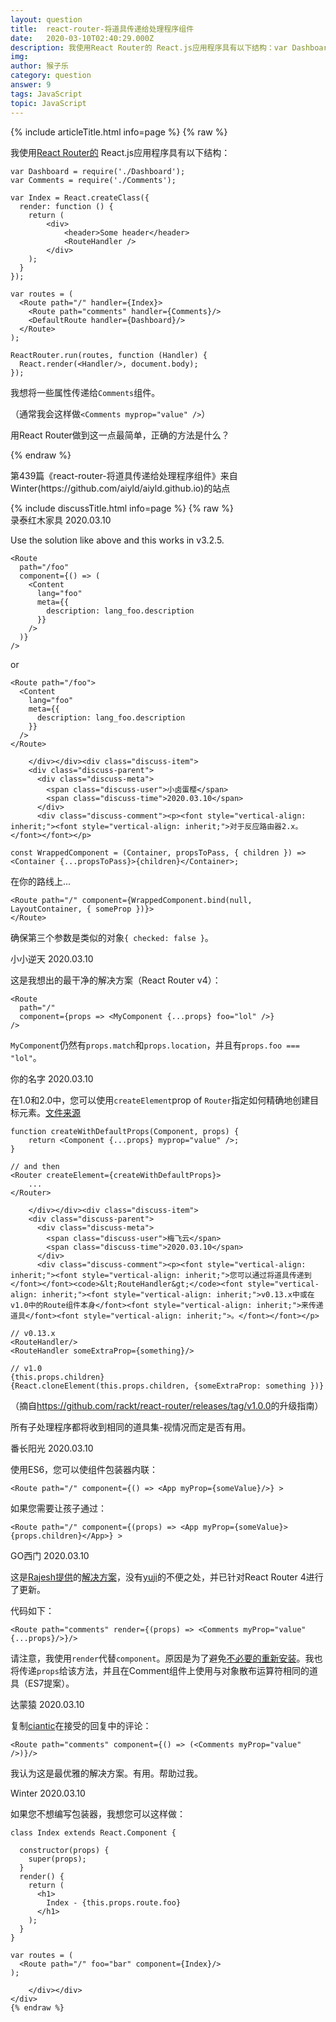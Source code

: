```yaml
---
layout: question
title:  react-router-将道具传递给处理程序组件
date:   2020-03-10T02:40:29.000Z
description: 我使用React Router的 React.js应用程序具有以下结构：var Dashboard = require('./Dashboard');...
img: 
author: 猴子乐
category: question
answer: 9
tags: JavaScript
topic: JavaScript
---
```

<div class="article-root">
  <div class="article">
    {% include articleTitle.html info=page %}
    {% raw %}
    <div class="article-content"><p><font style="vertical-align: inherit;"><font style="vertical-align: inherit;">我使用</font></font><a href="https://github.com/ReactTraining/react-router" rel="noreferrer"><font style="vertical-align: inherit;"><font style="vertical-align: inherit;">React Router的</font></font></a><font style="vertical-align: inherit;"><font style="vertical-align: inherit;"> React.js应用程序具有以下结构</font><font style="vertical-align: inherit;">：</font></font></p>

<pre><code>var Dashboard = require('./Dashboard');<font></font>
var Comments = require('./Comments');<font></font>
<font></font>
var Index = React.createClass({<font></font>
  render: function () {<font></font>
    return (<font></font>
        &lt;div&gt;<font></font>
            &lt;header&gt;Some header&lt;/header&gt;<font></font>
            &lt;RouteHandler /&gt;<font></font>
        &lt;/div&gt;<font></font>
    );<font></font>
  }<font></font>
});<font></font>
<font></font>
var routes = (<font></font>
  &lt;Route path="/" handler={Index}&gt;<font></font>
    &lt;Route path="comments" handler={Comments}/&gt;<font></font>
    &lt;DefaultRoute handler={Dashboard}/&gt;<font></font>
  &lt;/Route&gt;<font></font>
);<font></font>
<font></font>
ReactRouter.run(routes, function (Handler) {<font></font>
  React.render(&lt;Handler/&gt;, document.body);<font></font>
});<font></font>
</code></pre>

<p><font style="vertical-align: inherit;"><font style="vertical-align: inherit;">我想将一些属性传递给</font></font><code>Comments</code><font style="vertical-align: inherit;"><font style="vertical-align: inherit;">组件。</font></font></p>

<p><font style="vertical-align: inherit;"><font style="vertical-align: inherit;">（通常我会这样做</font></font><code>&lt;Comments myprop="value" /&gt;</code><font style="vertical-align: inherit;"><font style="vertical-align: inherit;">）</font></font></p>

<p><font style="vertical-align: inherit;"><font style="vertical-align: inherit;">用React Router做到这一点最简单，正确的方法是什么？</font></font></p></div>
    {% endraw %}
  </div>
  <p class="winter_mark">第439篇《react-router-将道具传递给处理程序组件》来自Winter(https://github.com/aiyld/aiyld.github.io)的站点</p>
  <div class="discuss-wrapper">
    {% include discussTitle.html info=page %}
    {% raw %}
    <div class="discuss-list">
    <div class="discuss-item">
        <div class="discuss-parent">
          <div class="discuss-meta">
            <span class="discuss-user">录泰红木家具</span>
            <span class="discuss-time">2020.03.10</span>
          </div>
          <div class="discuss-comment"><p>Use the solution like above and this works in v3.2.5.</p>

<pre class="lang-js prettyprint-override"><code>&lt;Route<font></font>
  path="/foo"<font></font>
  component={() =&gt; (<font></font>
    &lt;Content<font></font>
      lang="foo"<font></font>
      meta={{<font></font>
        description: lang_foo.description<font></font>
      }}<font></font>
    /&gt;<font></font>
  )}<font></font>
/&gt;<font></font>
</code></pre>

<p>or</p>

<pre class="lang-js prettyprint-override"><code>&lt;Route path="/foo"&gt;<font></font>
  &lt;Content<font></font>
    lang="foo"<font></font>
    meta={{<font></font>
      description: lang_foo.description<font></font>
    }}<font></font>
  /&gt;<font></font>
&lt;/Route&gt;<font></font>
</code></pre></div>
        </div></div><div class="discuss-item">
        <div class="discuss-parent">
          <div class="discuss-meta">
            <span class="discuss-user">小卤蛋樱</span>
            <span class="discuss-time">2020.03.10</span>
          </div>
          <div class="discuss-comment"><p><font style="vertical-align: inherit;"><font style="vertical-align: inherit;">对于反应路由器2.x。</font></font></p>

<pre><code>const WrappedComponent = (Container, propsToPass, { children }) =&gt; &lt;Container {...propsToPass}&gt;{children}&lt;/Container&gt;;
</code></pre>

<p><font style="vertical-align: inherit;"><font style="vertical-align: inherit;">在你的路线上...</font></font></p>

<pre><code>&lt;Route path="/" component={WrappedComponent.bind(null, LayoutContainer, { someProp })}&gt;<font></font>
&lt;/Route&gt;<font></font>
</code></pre>

<p><font style="vertical-align: inherit;"><font style="vertical-align: inherit;">确保第三个参数是类似的对象</font></font><code>{ checked: false }</code><font style="vertical-align: inherit;"><font style="vertical-align: inherit;">。</font></font></p></div>
        </div></div><div class="discuss-item">
        <div class="discuss-parent">
          <div class="discuss-meta">
            <span class="discuss-user">小小逆天</span>
            <span class="discuss-time">2020.03.10</span>
          </div>
          <div class="discuss-comment"><p><font style="vertical-align: inherit;"><font style="vertical-align: inherit;">这是我想出的最干净的解决方案（React Router v4）：</font></font></p>

<pre><code>&lt;Route<font></font>
  path="/"<font></font>
  component={props =&gt; &lt;MyComponent {...props} foo="lol" /&gt;}<font></font>
/&gt;<font></font>
</code></pre>

<p><code>MyComponent</code><font style="vertical-align: inherit;"><font style="vertical-align: inherit;">仍然有</font></font><code>props.match</code><font style="vertical-align: inherit;"><font style="vertical-align: inherit;">和</font></font><code>props.location</code><font style="vertical-align: inherit;"><font style="vertical-align: inherit;">，并且有</font></font><code>props.foo === "lol"</code><font style="vertical-align: inherit;"><font style="vertical-align: inherit;">。</font></font></p></div>
        </div></div><div class="discuss-item">
        <div class="discuss-parent">
          <div class="discuss-meta">
            <span class="discuss-user">你的名字</span>
            <span class="discuss-time">2020.03.10</span>
          </div>
          <div class="discuss-comment"><p><font style="vertical-align: inherit;"><font style="vertical-align: inherit;">在1.0和2.0中，您可以使用</font></font><code>createElement</code><font style="vertical-align: inherit;"><font style="vertical-align: inherit;">prop of </font></font><code>Router</code><font style="vertical-align: inherit;"><font style="vertical-align: inherit;">指定如何精确地创建目标元素。</font></font><a href="https://github.com/rackt/react-router/blob/master/docs/API.md#createelementcomponent-props"><font style="vertical-align: inherit;"><font style="vertical-align: inherit;">文件来源</font></font></a></p>

<pre><code>function createWithDefaultProps(Component, props) {<font></font>
    return &lt;Component {...props} myprop="value" /&gt;;<font></font>
}<font></font>
<font></font>
// and then    <font></font>
&lt;Router createElement={createWithDefaultProps}&gt;<font></font>
    ...<font></font>
&lt;/Router&gt;<font></font>
</code></pre></div>
        </div></div><div class="discuss-item">
        <div class="discuss-parent">
          <div class="discuss-meta">
            <span class="discuss-user">梅飞云</span>
            <span class="discuss-time">2020.03.10</span>
          </div>
          <div class="discuss-comment"><p><font style="vertical-align: inherit;"><font style="vertical-align: inherit;">您可以通过将道具传递到</font></font><code>&lt;RouteHandler&gt;</code><font style="vertical-align: inherit;"><font style="vertical-align: inherit;">v0.13.x中或在v1.0中的Route组件本身</font><font style="vertical-align: inherit;">来传递道具</font><font style="vertical-align: inherit;">。</font></font></p>

<pre><code>// v0.13.x<font></font>
&lt;RouteHandler/&gt;<font></font>
&lt;RouteHandler someExtraProp={something}/&gt;<font></font>
<font></font>
// v1.0<font></font>
{this.props.children}<font></font>
{React.cloneElement(this.props.children, {someExtraProp: something })}<font></font>
</code></pre>

<p><font style="vertical-align: inherit;"><font style="vertical-align: inherit;">（摘自</font></font><a href="https://github.com/rackt/react-router/releases/tag/v1.0.0"><font style="vertical-align: inherit;"><font style="vertical-align: inherit;">https://github.com/rackt/react-router/releases/tag/v1.0.0</font></font></a><font style="vertical-align: inherit;"><font style="vertical-align: inherit;">的升级指南</font><font style="vertical-align: inherit;">）</font></font></p>

<p><font style="vertical-align: inherit;"><font style="vertical-align: inherit;">所有子处理程序都将收到相同的道具集-视情况而定是否有用。</font></font></p></div>
        </div></div><div class="discuss-item">
        <div class="discuss-parent">
          <div class="discuss-meta">
            <span class="discuss-user">番长阳光</span>
            <span class="discuss-time">2020.03.10</span>
          </div>
          <div class="discuss-comment"><p><font style="vertical-align: inherit;"><font style="vertical-align: inherit;">使用ES6，您可以使组件包装器内联：</font></font></p>

<p><code>&lt;Route path="/" component={() =&gt; &lt;App myProp={someValue}/&gt;} &gt;</code></p>

<p><font style="vertical-align: inherit;"><font style="vertical-align: inherit;">如果您需要让孩子通过：</font></font></p>

<p><code>&lt;Route path="/" component={(props) =&gt; &lt;App myProp={someValue}&gt;{props.children}&lt;/App&gt;} &gt;</code></p></div>
        </div></div><div class="discuss-item">
        <div class="discuss-parent">
          <div class="discuss-meta">
            <span class="discuss-user">GO西门</span>
            <span class="discuss-time">2020.03.10</span>
          </div>
          <div class="discuss-comment"><p><font style="vertical-align: inherit;"><font style="vertical-align: inherit;">这是</font></font><a href="https://stackoverflow.com/a/39027174/5452969"><font style="vertical-align: inherit;"><font style="vertical-align: inherit;">Rajesh提供</font></font></a><font style="vertical-align: inherit;"><font style="vertical-align: inherit;">的</font><a href="https://stackoverflow.com/a/39027174/5452969"><font style="vertical-align: inherit;">解决方案</font></a><font style="vertical-align: inherit;">，没有</font></font><a href="https://stackoverflow.com/questions/27864720/react-router-pass-props-to-handler-component#comment67441820_39027174"><font style="vertical-align: inherit;"><font style="vertical-align: inherit;">yuji</font></font></a><font style="vertical-align: inherit;"><font style="vertical-align: inherit;">的不便之处</font><font style="vertical-align: inherit;">，并已针对React Router 4进行了更新。</font></font></p>

<p><font style="vertical-align: inherit;"><font style="vertical-align: inherit;">代码如下：</font></font></p>

<pre><code>&lt;Route path="comments" render={(props) =&gt; &lt;Comments myProp="value" {...props}/&gt;}/&gt;
</code></pre>

<p><font style="vertical-align: inherit;"><font style="vertical-align: inherit;">请注意，我使用</font></font><code>render</code><font style="vertical-align: inherit;"><font style="vertical-align: inherit;">代替</font></font><code>component</code><font style="vertical-align: inherit;"><font style="vertical-align: inherit;">。</font><font style="vertical-align: inherit;">原因是为了避免</font></font><a href="https://reacttraining.com/react-router/web/api/Route/component" rel="noreferrer"><font style="vertical-align: inherit;"><font style="vertical-align: inherit;">不必要的重新安装</font></font></a><font style="vertical-align: inherit;"><font style="vertical-align: inherit;">。</font><font style="vertical-align: inherit;">我也将传递</font></font><code>props</code><font style="vertical-align: inherit;"><font style="vertical-align: inherit;">给该方法，并且在Comment组件上使用与对象散布运算符相同的道具（ES7提案）。</font></font></p></div>
        </div></div><div class="discuss-item">
        <div class="discuss-parent">
          <div class="discuss-meta">
            <span class="discuss-user">达蒙猿</span>
            <span class="discuss-time">2020.03.10</span>
          </div>
          <div class="discuss-comment"><p><font style="vertical-align: inherit;"><font style="vertical-align: inherit;">复制</font></font><a href="https://stackoverflow.com/users/183544/ciantic"><font style="vertical-align: inherit;"><font style="vertical-align: inherit;">ciantic</font></font></a><font style="vertical-align: inherit;"><font style="vertical-align: inherit;">在接受的回复中</font><font style="vertical-align: inherit;">的评论</font><font style="vertical-align: inherit;">：</font></font></p>

<pre><code>&lt;Route path="comments" component={() =&gt; (&lt;Comments myProp="value" /&gt;)}/&gt;
</code></pre>

<p><font style="vertical-align: inherit;"><font style="vertical-align: inherit;">我认为这是最优雅的解决方案。</font><font style="vertical-align: inherit;">有用。</font><font style="vertical-align: inherit;">帮助过我。</font></font></p></div>
        </div></div><div class="discuss-item">
        <div class="discuss-parent">
          <div class="discuss-meta">
            <span class="discuss-user">Winter</span>
            <span class="discuss-time">2020.03.10</span>
          </div>
          <div class="discuss-comment"><p><font style="vertical-align: inherit;"><font style="vertical-align: inherit;">如果您不想编写包装器，我想您可以这样做：</font></font></p>

<pre><code>class Index extends React.Component { <font></font>
<font></font>
  constructor(props) {<font></font>
    super(props);<font></font>
  }<font></font>
  render() {<font></font>
    return (<font></font>
      &lt;h1&gt;<font></font>
        Index - {this.props.route.foo}<font></font>
      &lt;/h1&gt;<font></font>
    );<font></font>
  }<font></font>
}<font></font>
<font></font>
var routes = (<font></font>
  &lt;Route path="/" foo="bar" component={Index}/&gt;<font></font>
);<font></font>
</code></pre></div>
        </div></div>
    </div>
    {% endraw %}
  </div>
<div>
